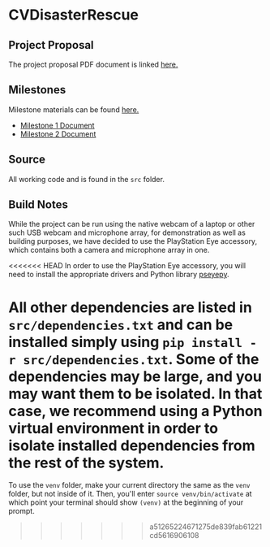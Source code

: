 # CVDisasterRescue

## Project Proposal
The project proposal PDF document is linked [here.](/proposal/proposal.pdf)

## Milestones
Milestone materials can be found [here.](/milestones)
* [Milestone 1 Document](/milestones/milestone1.pdf)
* [Milestone 2 Document](/milestones/milestone2.pdf)

## Source
All working code and is found in the `src` folder.

## Build Notes
While the project can be run using the native webcam of a laptop or other such USB webcam and microphone array, for demonstration as well as building purposes, we have decided to use the PlayStation Eye accessory, which contains both a camera and microphone array in one.

<<<<<<< HEAD
In order to use the PlayStation Eye accessory, you will need to install the appropriate drivers and Python library [pseyepy](https://github.com/bensondaled/pseyepy).

All other dependencies are listed in `src/dependencies.txt` and can be installed simply using `pip install -r src/dependencies.txt`. Some of the dependencies may be large, and you may want them to be isolated. In that case, we recommend using a Python virtual environment in order to isolate installed dependencies from the rest of the system. 
=======
To use the `venv` folder, make your current directory the same as the `venv` folder, but not inside of it. Then, you'll enter `source venv/bin/activate` at which point your terminal should show `(venv)` at the beginning of your prompt.
>>>>>>> a51265224671275de839fab61221cd5616906108
